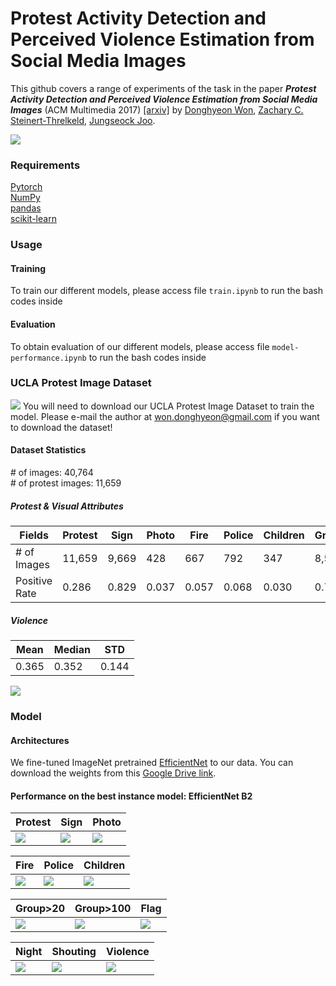 # Protest Activity Detection and Perceived Violence Estimation from Social Media Images
This github covers a range of experiments of the task in the paper **_Protest Activity Detection and Perceived Violence Estimation from Social Media Images_** (ACM Multimedia 2017) [\[arxiv\]](https://arxiv.org/abs/1709.06204) by [Donghyeon Won](dhwon.com), [Zachary C. Steinert-Threlkeld](https://zacharyst.com/), [Jungseock Joo](http://home.jsjoo.com/).

![](https://raw.githubusercontent.com/wondonghyeon/protest-detection-violence-estimation/master/files/overview.png)

### Requirements   
[Pytorch](http://pytorch.org/)   
[NumPy](http://www.numpy.org/)   
[pandas](https://pandas.pydata.org/)   
[scikit-learn](http://scikit-learn.org/)   

### Usage   
#### Training  
To train our different models, please access file ```train.ipynb``` to run the bash codes inside

#### Evaluation
To obtain evaluation of our different models, please access file ```model-performance.ipynb``` to run the bash codes inside

### UCLA Protest Image Dataset   
![](https://raw.githubusercontent.com/wondonghyeon/protest-detection-violence-estimation/master/files/1-d.png)
You will need to download our UCLA Protest Image Dataset to train the model. Please e-mail the author at won.donghyeon@gmail.com  if you want to download the dataset!

#### Dataset Statistics   
\# of images: 40,764   
\# of protest images: 11,659   
##### Protest \& Visual Attributes   

|Fields       |Protest|Sign  |Photo|Fire |Police|Children|Group>20|Group>100|Flag |Night|Shouting|
|-------------|-------|------|-----|-----|--------|--------|--------|---------|-----|-----|-----|
|\# of Images |11,659 |9,669 |428  |667  |792     |347     |8,510   |2,939    |970  |987  |548  |
|Positive Rate|0.286  |0.829 |0.037|0.057|0.068   |0.030   |0.730   |0.252    |0.083|0.085|0.047|
##### Violence   

|Mean |Median |STD  |
|-----|-------|-----|
|0.365|0.352  |0.144|

![](https://raw.githubusercontent.com/wondonghyeon/protest-detection-violence-estimation/master/files/violence_hist.png)

### Model
#### Architectures 
We fine-tuned ImageNet pretrained [EfficientNet](https://arxiv.org/abs/1905.11946) to our data. 
You can download the weights from this [Google Drive link](https://www.dropbox.com/s/rxslj6x01otf62i/model_best.pth.tar?dl=0).



#### Performance on the best instance model: EfficientNet B2

<!-- |Fields  |Protest|Sign  |Photo|Fire |Law Enf.|Children|Group>20|Group>100|Flag |Night|Shout|
|--------|-------|------|-----|-----|--------|--------|--------|---------|-----|-----|-----|
|Accuracy|0.919  |0.890 |0.967|0.980|0.953   |0.970   |0.793   |0.803    |0.921|0.939|0.952|
|ROC AUC |0.970  |0.922 |0.811|0.985|0.939   |0.827   |0.818   |0.839    |0.828|0.940|0.849| -->

|Protest|Sign  |Photo|
|-------|------|-----|
|![][protest-roc]|![][sign-roc]|![][photo-roc]|

|Fire|Police|Children|
|-------|------|-----|
|![][fire-roc]|![][police-roc]|![][children-roc]|

|Group>20|Group>100|Flag|
|-------|------|-----|
|![][group_20-roc]|![][group_100-roc]|![][flag-roc]|

|Night|Shouting|Violence|
|-------|------|-----|
|![][night-roc]|![][shouting-roc]|![][violence-scatter]|

[protest-roc]: https://raw.githubusercontent.com/vhchuong1997/Protest-Activity-Detection/master/files/protest_EffNetB1_2_drop25_adam_0.0001.png
[sign-roc]: https://raw.githubusercontent.com/vhchuong1997/Protest-Activity-Detection/tree/master/files/sign_EffNetB1_2_drop25_adam_0.0001.png
[photo-roc]: https://raw.githubusercontent.com/vhchuong1997/Protest-Activity-Detection/tree/master/files/photo_EffNetB1_2_drop25_adam_0.0001.png
[fire-roc]: https://raw.githubusercontent.com/vhchuong1997/Protest-Activity-Detection/tree/master/files/fire_EffNetB1_2_drop25_adam_0.0001.png
[police-roc]: https://raw.githubusercontent.com/vhchuong1997/Protest-Activity-Detection/tree/master/files/police_EffNetB1_2_drop25_adam_0.0001.png
[children-roc]: https://raw.githubusercontent.com/vhchuong1997/Protest-Activity-Detection/tree/master/files/children_EffNetB1_2_drop25_adam_0.0001.png
[group_20-roc]: https://raw.githubusercontent.com/vhchuong1997/Protest-Activity-Detection/tree/master/files/group_20_EffNetB1_2_drop25_adam_0.0001.png
[group_100-roc]: https://raw.githubusercontent.com/vhchuong1997/Protest-Activity-Detection/tree/master/files/group_100_EffNetB1_2_drop25_adam_0.0001.png
[flag-roc]: https://raw.githubusercontent.com/vhchuong1997/Protest-Activity-Detection/tree/master/files/flag_EffNetB1_2_drop25_adam_0.0001.png
[night-roc]: https://raw.githubusercontent.com/vhchuong1997/Protest-Activity-Detection/tree/master/files/night_EffNetB1_2_drop25_adam_0.0001.png
[shouting-roc]: https://raw.githubusercontent.com/vhchuong1997/Protest-Activity-Detection/tree/master/files/shouting_EffNetB1_2_drop25_adam_0.0001.png
[violence-scatter]: https://raw.githubusercontent.com/vhchuong1997/Protest-Activity-Detection/tree/master/files/violence_EffNetB1_2_drop25_adam_0.0001.png
